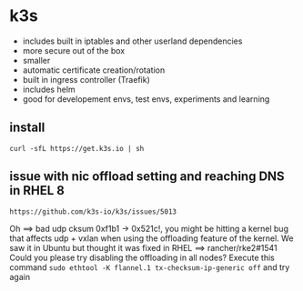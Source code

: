 # k3s

- includes built in iptables and other userland dependencies
- more secure out of the box
- smaller
- automatic certificate creation/rotation
- built in ingress controller (Traefik)
- includes helm
- good for developement envs, test envs, experiments and learning

## install

`curl -sfL https://get.k3s.io | sh`

## issue with nic offload setting and reaching DNS in RHEL 8

`https://github.com/k3s-io/k3s/issues/5013`

Oh ==> bad udp cksum 0xf1b1 -> 0x521c!, you might be hitting a kernel bug that
affects udp + vxlan when using the offloading feature of the kernel. We saw it
in Ubuntu but thought it was fixed in RHEL ==> rancher/rke2#1541 Could you
please try disabling the offloading in all nodes? Execute this command
`sudo ethtool -K flannel.1 tx-checksum-ip-generic off` and try again
